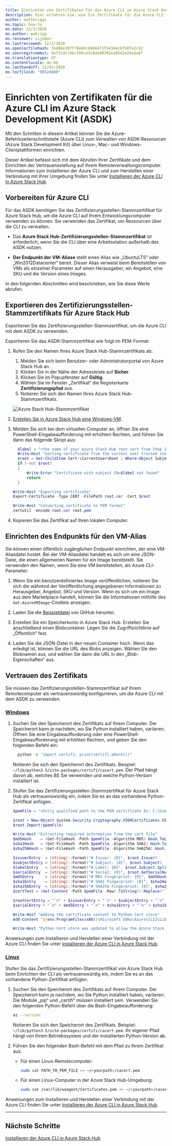 ```yaml
---
title: Einrichten von Zertifikaten für die Azure CLI im Azure Stack Development Kit (ASDK) | Microsoft-Dokumentation
description: Hier erfahren Sie, wie Sie Zertifikate für die Azure CLI im Azure Stack Development Kit einrichten.
author: mattbriggs
ms.topic: how-to
ms.date: 12/2/2020
ms.author: mabrigg
ms.reviewer: sijuman
ms.lastreviewed: 12/2/2020
ms.openlocfilehash: 7b408e28ff70e66c0460473f54304cbf50fa2c92
ms.sourcegitcommit: 9ef2cdc748cf00cd3c8de90705ea0542e29ada97
ms.translationtype: HT
ms.contentlocale: de-DE
ms.lasthandoff: 12/02/2020
ms.locfileid: "96524680"
---
```

# <a name="setting-up-certificates-for-azure-cli-on-azure-stack-development-kit"></a>Einrichten von Zertifikaten für die Azure CLI im Azure Stack Development Kit (ASDK)

Mit den Schritten in diesem Artikel können Sie die Azure-Befehlszeilenschnittstelle (Azure CLI) zum Verwalten von ASDK-Ressourcen (Azure Stack Development Kit) über Linux-, Mac- und Windows-Clientplattformen einrichten.

Dieser Artikel befasst sich mit dem Abrufen Ihrer Zertifikate und dem Einrichten der Vertrauensstellung auf Ihrem Remoteverwaltungscomputer. Informationen zum Installieren der Azure CLI und zum Herstellen einer Verbindung mit Ihrer Umgebung finden Sie unter [Installieren der Azure CLI in Azure Stack Hub](/azure-stack/user/azure-stack-version-profiles-azurecli2).

## <a name="prepare-for-azure-cli"></a>Vorbereiten für Azure CLI

Für das ASDK benötigen Sie das Zertifizierungsstellen-Stammzertifikat für Azure Stack Hub, um die Azure CLI auf Ihrem Entwicklungscomputer verwenden zu können. Sie verwenden das Zertifikat, um Ressourcen über die CLI zu verwalten.

 - Das **Azure Stack Hub-Zertifizierungsstellen-Stammzertifikat** ist erforderlich, wenn Sie die CLI über eine Arbeitsstation außerhalb des ASDK nutzen.  

 - **Der Endpunkt der VM-Aliase** stellt einen Alias wie „UbuntuLTS“ oder „Win2012Datacenter“ bereit. Dieser Alias verweist beim Bereitstellen von VMs als einzelner Parameter auf einen Herausgeber, ein Angebot, eine SKU und die Version eines Images.  

In den folgenden Abschnitten wird beschrieben, wie Sie diese Werte abrufen.

## <a name="export-the-azure-stack-hub-ca-root-certificate"></a>Exportieren des Zertifizierungsstellen-Stammzertifikats für Azure Stack Hub

Exportieren Sie das Zertifizierungsstellen-Stammzertifikat, um die Azure CLI mit dem ASDK zu verwenden.

Exportieren Sie das ASDK-Stammzertifikat wie folgt im PEM-Format:

1. Rufen Sie den Namen Ihres Azure Stack Hub-Stammzertifikats ab:
    1. Melden Sie sich beim Benutzer- oder Administratorportal von Azure Stack Hub an.
    2. Klicken Sie in der Nähe der Adressleiste auf **Sicher**.
    3. Klicken Sie im Popupfenster auf **Gültig**.
    4. Wählen Sie im Fenster „Zertifikat“ die Registerkarte **Zertifizierungspfad** aus.
    5. Notieren Sie sich den Namen Ihres Azure Stack Hub-Stammzertifikats.

    ![Azure Stack Hub-Stammzertifikat](../user/media/azure-stack-version-profiles-azurecli2/root-cert-name.png)

2. [Erstellen Sie in Azure Stack Hub eine Windows-VM](../user/azure-stack-quick-windows-portal.md).

3. Melden Sie sich bei dem virtuellen Computer an, öffnen Sie eine PowerShell-Eingabeaufforderung mit erhöhten Rechten, und führen Sie dann das folgende Skript aus:

    ```powershell  
      $label = "<the name of your Azure Stack Hub root cert from Step 1>"
      Write-Host "Getting certificate from the current user trusted store with subject CN=$label"
      $root = Get-ChildItem Cert:\CurrentUser\Root | Where-Object Subject -eq "CN=$label" | select -First 1
      if (-not $root)
      {
          Write-Error "Certificate with subject CN=$label not found"
          return
      }

    Write-Host "Exporting certificate"
    Export-Certificate -Type CERT -FilePath root.cer -Cert $root

    Write-Host "Converting certificate to PEM format"
    certutil -encode root.cer root.pem
    ```

4. Kopieren Sie das Zertifikat auf Ihren lokalen Computer.

## <a name="set-up-the-virtual-machine-alias-endpoint"></a>Einrichten des Endpunkts für den VM-Alias

Sie können einen öffentlich zugänglichen Endpunkt einrichten, der eine VM-Aliasdatei hostet. Bei der VM-Aliasdatei handelt es sich um eine JSON-Datei, die einen allgemeinen Namen für ein Image bereitstellt. Sie verwenden den Namen, wenn Sie eine VM bereitstellen, als Azure CLI-Parameter.

1. Wenn Sie ein benutzerdefiniertes Image veröffentlichen, notieren Sie sich die während der Veröffentlichung angegebenen Informationen zu Herausgeber, Angebot, SKU und Version. Wenn es sich um ein Image aus dem Marketplace handelt, können Sie die Informationen mithilfe des ```Get-AzureVMImage```-Cmdlets anzeigen.  

2. Laden Sie die [Beispieldatei](https://raw.githubusercontent.com/Azure/azure-rest-api-specs/master/arm-compute/quickstart-templates/aliases.json) von GitHub herunter.

3. Erstellen Sie ein Speicherkonto in Azure Stack Hub. Erstellen Sie anschließend einen Blobcontainer. Legen Sie die Zugriffsrichtlinie auf „Öffentlich“ fest.  

4. Laden Sie die JSON-Datei in den neuen Container hoch. Wenn das erledigt ist, können Sie die URL des Blobs anzeigen. Wählen Sie den Blobnamen aus, und wählen Sie dann die URL in den „Blob-Eigenschaften“ aus.


## <a name="trust-the-certificate"></a>Vertrauen des Zertifikats

Sie müssen das Zertifizierungsstellen-Stammzertifikat auf Ihrem Remotecomputer als vertrauenswürdig konfigurieren, um die Azure CLI mit dem ASDK zu verwenden.

### <a name="windows"></a>[Windows](#tab/win)

1. Suchen Sie den Speicherort des Zertifikats auf Ihrem Computer. Der Speicherort kann je nachdem, wo Sie Python installiert haben, variieren. Öffnen Sie eine Eingabeaufforderung oder eine PowerShell-Eingabeaufforderung mit erhöhten Rechten, und geben Sie den folgenden Befehl ein:

    ```powershell  
      python -c "import certifi; print(certifi.where())"
    ```

    Notieren Sie sich den Speicherort des Zertifikats. Beispiel: `~/lib/python3.5/site-packages/certifi/cacert.pem`. Der Pfad hängt davon ab, welches BS Sie verwenden und welche Python-Version installiert ist.

2. Stufen Sie das Zertifizierungsstellen-Stammzertifikat für Azure Stack Hub als vertrauenswürdig ein, indem Sie es an das vorhandene Python-Zertifikat anfügen.

    ```powershell
    $pemFile = "<Fully qualified path to the PEM certificate Ex: C:\Users\user1\Downloads\root.pem>"

    $root = New-Object System.Security.Cryptography.X509Certificates.X509Certificate2
    $root.Import($pemFile)

    Write-Host "Extracting required information from the cert file"
    $md5Hash    = (Get-FileHash -Path $pemFile -Algorithm MD5).Hash.ToLower()
    $sha1Hash   = (Get-FileHash -Path $pemFile -Algorithm SHA1).Hash.ToLower()
    $sha256Hash = (Get-FileHash -Path $pemFile -Algorithm SHA256).Hash.ToLower()

    $issuerEntry  = [string]::Format("# Issuer: {0}", $root.Issuer)
    $subjectEntry = [string]::Format("# Subject: {0}", $root.Subject)
    $labelEntry   = [string]::Format("# Label: {0}", $root.Subject.Split('=')[-1])
    $serialEntry  = [string]::Format("# Serial: {0}", $root.GetSerialNumberString().ToLower())
    $md5Entry     = [string]::Format("# MD5 Fingerprint: {0}", $md5Hash)
    $sha1Entry    = [string]::Format("# SHA1 Fingerprint: {0}", $sha1Hash)
    $sha256Entry  = [string]::Format("# SHA256 Fingerprint: {0}", $sha256Hash)
    $certText = (Get-Content -Path $pemFile -Raw).ToString().Replace("`r`n","`n")

    $rootCertEntry = "`n" + $issuerEntry + "`n" + $subjectEntry + "`n" + $labelEntry + "`n" + `
    $serialEntry + "`n" + $md5Entry + "`n" + $sha1Entry + "`n" + $sha256Entry + "`n" + $certText

    Write-Host "Adding the certificate content to Python Cert store"
    Add-Content "${env:ProgramFiles(x86)}\Microsoft SDKs\Azure\CLI2\Lib\site-packages\certifi\cacert.pem" $rootCertEntry

    Write-Host "Python Cert store was updated to allow the Azure Stack Hub CA root certificate"
    ```

Anweisungen zum Installieren und Herstellen einer Verbindung mit der Azure CLI finden Sie unter [Installieren der Azure CLI in Azure Stack Hub](/azure-stack/user/azure-stack-version-profiles-azurecli2).

### <a name="linux"></a>[Linux](#tab/lin)

Stufen Sie das Zertifizierungsstellen-Stammzertifikat von Azure Stack Hub beim Einrichten der CLI als vertrauenswürdig ein, indem Sie es an das vorhandene Python-Zertifikat anfügen.

1. Suchen Sie den Speicherort des Zertifikats auf Ihrem Computer. Der Speicherort kann je nachdem, wo Sie Python installiert haben, variieren. Die Module „pip“ und „certifi“ müssen installiert sein. Verwenden Sie den folgenden Python-Befehl über die Bash-Eingabeaufforderung:

    ```bash  
    az --version
    ```

    Notieren Sie sich den Speicherort des Zertifikats. Beispiel: `~/lib/python3.5/site-packages/certifi/cacert.pem`. Ihr eigener Pfad hängt von Ihrem Betriebssystem und der installierten Python-Version ab.

2. Führen Sie den folgenden Bash-Befehl mit dem Pfad zu Ihrem Zertifikat aus.

   - Für einen Linux-Remotecomputer:

     ```bash  
     sudo cat PATH_TO_PEM_FILE >> ~/<yourpath>/cacert.pem
     ```

   - Für einen Linux-Computer in der Azure Stack Hub-Umgebung:

     ```bash  
     sudo cat /var/lib/waagent/Certificates.pem >> ~/<yourpath>/cacert.pem
     ```

Anweisungen zum Installieren und Herstellen einer Verbindung mit der Azure CLI finden Sie unter [Installieren der Azure CLI in Azure Stack Hub](/azure-stack/user/azure-stack-version-profiles-azurecli2).

---

## <a name="next-steps"></a>Nächste Schritte

[Installieren der Azure CLI in Azure Stack Hub](../user/azure-stack-version-profiles-azurecli2.md)